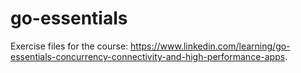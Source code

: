 # go-essentials
Exercise files for the course: https://www.linkedin.com/learning/go-essentials-concurrency-connectivity-and-high-performance-apps.

